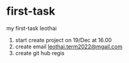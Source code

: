 # first-task
my first-task leothai

1. start create project on 19/Dec at 16.00
2. create email leothai.term2022@mgail.com
3. create git hub regis

